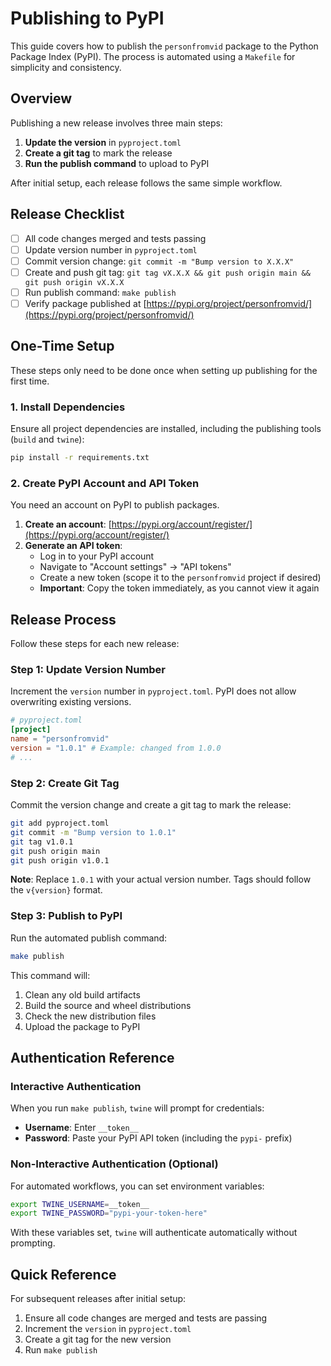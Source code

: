 # Publishing to PyPI

This guide covers how to publish the `personfromvid` package to the Python Package Index (PyPI). The process is automated using a `Makefile` for simplicity and consistency.

## Overview

Publishing a new release involves three main steps:
1. **Update the version** in `pyproject.toml`
2. **Create a git tag** to mark the release
3. **Run the publish command** to upload to PyPI

After initial setup, each release follows the same simple workflow.

## Release Checklist

- [ ] All code changes merged and tests passing
- [ ] Update version number in `pyproject.toml`
- [ ] Commit version change: `git commit -m "Bump version to X.X.X"`
- [ ] Create and push git tag: `git tag vX.X.X && git push origin main && git push origin vX.X.X`
- [ ] Run publish command: `make publish`
- [ ] Verify package published at [https://pypi.org/project/personfromvid/](https://pypi.org/project/personfromvid/)

## One-Time Setup

These steps only need to be done once when setting up publishing for the first time.

### 1. Install Dependencies

Ensure all project dependencies are installed, including the publishing tools (`build` and `twine`):

```bash
pip install -r requirements.txt
```

### 2. Create PyPI Account and API Token

You need an account on PyPI to publish packages.

1. **Create an account**: [https://pypi.org/account/register/](https://pypi.org/account/register/)
2. **Generate an API token**:
   - Log in to your PyPI account
   - Navigate to "Account settings" → "API tokens"
   - Create a new token (scope it to the `personfromvid` project if desired)
   - **Important**: Copy the token immediately, as you cannot view it again

## Release Process

Follow these steps for each new release:

### Step 1: Update Version Number

Increment the `version` number in `pyproject.toml`. PyPI does not allow overwriting existing versions.

```toml
# pyproject.toml
[project]
name = "personfromvid"
version = "1.0.1" # Example: changed from 1.0.0
# ...
```

### Step 2: Create Git Tag

Commit the version change and create a git tag to mark the release:

```bash
git add pyproject.toml
git commit -m "Bump version to 1.0.1"
git tag v1.0.1
git push origin main
git push origin v1.0.1
```

**Note**: Replace `1.0.1` with your actual version number. Tags should follow the `v{version}` format.

### Step 3: Publish to PyPI

Run the automated publish command:

```bash
make publish
```

This command will:
1. Clean any old build artifacts
2. Build the source and wheel distributions
3. Check the new distribution files
4. Upload the package to PyPI

## Authentication Reference

### Interactive Authentication

When you run `make publish`, `twine` will prompt for credentials:
- **Username**: Enter `__token__`
- **Password**: Paste your PyPI API token (including the `pypi-` prefix)

### Non-Interactive Authentication (Optional)

For automated workflows, you can set environment variables:

```bash
export TWINE_USERNAME=__token__
export TWINE_PASSWORD="pypi-your-token-here"
```

With these variables set, `twine` will authenticate automatically without prompting.

## Quick Reference

For subsequent releases after initial setup:

1. Ensure all code changes are merged and tests are passing
2. Increment the `version` in `pyproject.toml`
3. Create a git tag for the new version
4. Run `make publish`